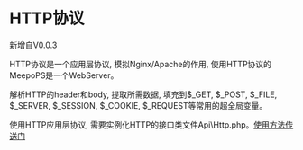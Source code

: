 # HTTP协议

新增自V0.0.3

HTTP协议是一个应用层协议, 模拟Nginx/Apache的作用, 使用HTTP协议的MeepoPS是一个WebServer。

解析HTTP的header和body, 提取所需数据, 填充到$_GET, $_POST, $_FILE, $_SERVER, $_SESSION, $_COOKIE, $_REQUEST等常用的超全局变量。

使用HTTP应用层协议, 需要实例化HTTP的接口类文件Api\Http.php。[使用方法传送门](../3-api/102-http.md)